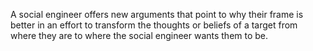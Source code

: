 A social engineer offers new arguments that point to why their frame is better in an effort to transform the thoughts or beliefs of a target from where they are to where the social engineer wants them to be.